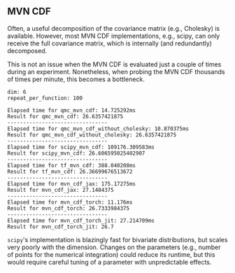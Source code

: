 ## MVN CDF

Often, a useful decomposition of the covariance matrix (e.g., Cholesky) is available. However, most MVN CDF implementations, e.g., scipy, can only receive the full covariance matrix, which is internally (and redundantly) decomposed.

This is not an issue when the MVN CDF is evaluated just a couple of times during an experiment. Nonetheless, when probing the MVN CDF thousands of times per minute, this becomes a bottleneck.

```
dim: 6
repeat_per_function: 100

Elapsed time for qmc_mvn_cdf: 14.725292ms
Result for qmc_mvn_cdf: 26.6357421875
--------------------------------
Elapsed time for qmc_mvn_cdf_without_cholesky: 10.870375ms
Result for qmc_mvn_cdf_without_cholesky: 26.6357421875
--------------------------------
Elapsed time for scipy_mvn_cdf: 109176.309583ms
Result for scipy_mvn_cdf: 26.606595025402907
--------------------------------
Elapsed time for tf_mvn_cdf: 388.040208ms
Result for tf_mvn_cdf: 26.36699676513672
--------------------------------
Elapsed time for mvn_cdf_jax: 175.17275ms
Result for mvn_cdf_jax: 27.1484375
--------------------------------
Elapsed time for mvn_cdf_torch: 11.176ms
Result for mvn_cdf_torch: 26.7333984375
--------------------------------
Elapsed time for mvn_cdf_torch_jit: 27.214709ms
Result for mvn_cdf_torch_jit: 26.7
```

`scipy`'s implementation is blazingly fast for bivariate distributions, but scales very poorly with the dimension. Changes on the parameters (e.g., number of points for the numerical integration) could reduce its runtime, but this would require careful tuning of a parameter with unpredictable effects.
